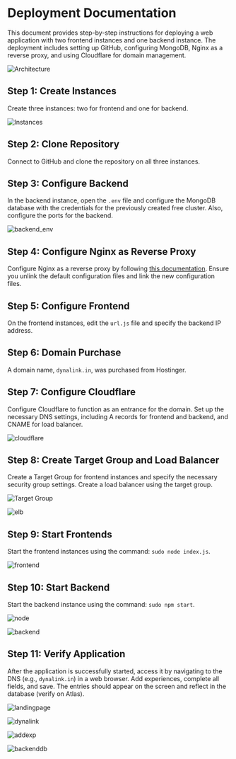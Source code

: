 # Deployment Documentation

This document provides step-by-step instructions for deploying a web application with two frontend instances and one backend instance. The deployment includes setting up GitHub, configuring MongoDB, Nginx as a reverse proxy, and using Cloudflare for domain management.

![Architecture](Architecture.png)

## Step 1: Create Instances

Create three instances: two for frontend and one for backend.

![Instances](1_instances.png)

## Step 2: Clone Repository

Connect to GitHub and clone the repository on all three instances.

## Step 3: Configure Backend

In the backend instance, open the `.env` file and configure the MongoDB database with the credentials for the previously created free cluster. Also, configure the ports for the backend.

![backend_env](ram_backend_env_file.PNG)

## Step 4: Configure Nginx as Reverse Proxy

Configure Nginx as a reverse proxy by following [this documentation](https://techieadarsh.hashnode.dev/how-to-set-up-a-reverse-proxy-for-nginx-step-by-step). Ensure you unlink the default configuration files and link the new configuration files.

## Step 5: Configure Frontend

On the frontend instances, edit the `url.js` file and specify the backend IP address.

## Step 6: Domain Purchase

A domain name, `dynalink.in`, was purchased from Hostinger.

## Step 7: Configure Cloudflare

Configure Cloudflare to function as an entrance for the domain. Set up the necessary DNS settings, including A records for frontend and backend, and CNAME for load balancer.

![cloudflare](cloudflare.png)

## Step 8: Create Target Group and Load Balancer

Create a Target Group for frontend instances and specify the necessary security group settings. Create a load balancer using the target group.

![Target Group](TargetGroups.png)

![elb](elb.png)

## Step 9: Start Frontends

Start the frontend instances using the command: `sudo node index.js`.

![frontend](frontend_started.png)

## Step 10: Start Backend

Start the backend instance using the command: `sudo npm start`.

![node](node.png)

![backend](ram_backend_op.PNG)

## Step 11: Verify Application

After the application is successfully started, access it by navigating to the DNS (e.g., `dynalink.in`) in a web browser. Add experiences, complete all fields, and save. The entries should appear on the screen and reflect in the database (verify on Atlas).

![landingpage](landingpage.png)

![dynalink](dynalink.png)

![addexp](dynalink_add_experience.PNG)

![backenddb](mongo_DB_entry.PNG)


